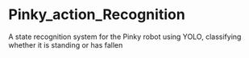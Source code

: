 # Pinky_action_Recognition
A state recognition system for the Pinky robot using YOLO, classifying whether it is standing or has fallen
